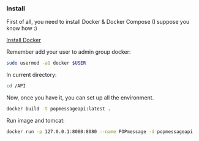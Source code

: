 ### Install

First of all, you need to install Docker & Docker Compose (I suppose you know how :)

[Install Docker](https://docs.docker.com/engine/installation/)

Remember add your user to admin group docker:

```sh
sudo usermod -aG docker $USER
```

In current directory:

```sh
cd /API
```

Now, once you have it, you can set up all the environment. 

```sh
docker build -t popmessageapi:latest . 
```

Run image and tomcat:

```sh
docker run -p 127.0.0.1:8080:8080 --name POPmessage -d popmessageapi

```